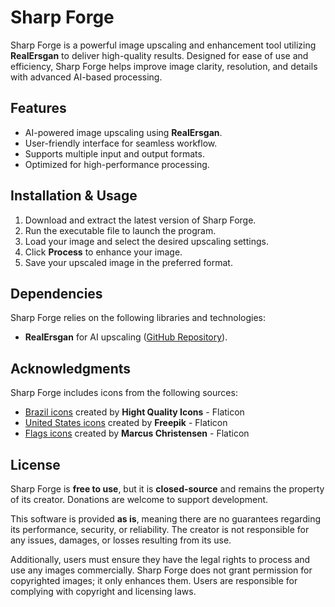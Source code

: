 # Sharp Forge

Sharp Forge is a powerful image upscaling and enhancement tool utilizing **RealErsgan** to deliver high-quality results. Designed for ease of use and efficiency, Sharp Forge helps improve image clarity, resolution, and details with advanced AI-based processing.

## Features

- AI-powered image upscaling using **RealErsgan**.
- User-friendly interface for seamless workflow.
- Supports multiple input and output formats.
- Optimized for high-performance processing.

## Installation & Usage

1. Download and extract the latest version of Sharp Forge.
2. Run the executable file to launch the program.
3. Load your image and select the desired upscaling settings.
4. Click **Process** to enhance your image.
5. Save your upscaled image in the preferred format.

## Dependencies

Sharp Forge relies on the following libraries and technologies:

- **RealErsgan** for AI upscaling ([GitHub Repository](https://github.com/xinntao/Real-ESRGAN)).

## Acknowledgments

Sharp Forge includes icons from the following sources:

- [Brazil icons](https://www.flaticon.com/free-icons/brazil) created by **Hight Quality Icons** - Flaticon
- [United States icons](https://www.flaticon.com/free-icons/united-states) created by **Freepik** - Flaticon
- [Flags icons](https://www.flaticon.com/free-icons/flags) created by **Marcus Christensen** - Flaticon

## License

Sharp Forge is **free to use**, but it is **closed-source** and remains the property of its creator. Donations are welcome to support development.

This software is provided **as is**, meaning there are no guarantees regarding its performance, security, or reliability. The creator is not responsible for any issues, damages, or losses resulting from its use.

Additionally, users must ensure they have the legal rights to process and use any images commercially. Sharp Forge does not grant permission for copyrighted images; it only enhances them. Users are responsible for complying with copyright and licensing laws.
